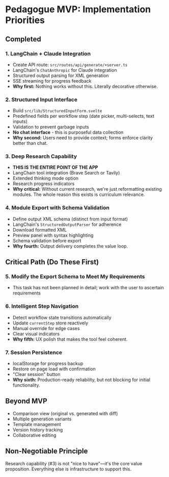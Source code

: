 # Pedagogue MVP: Implementation Priorities

## Completed

### 1. LangChain + Claude Integration
- Create API route: `src/routes/api/generate/+server.ts`
- LangChain's `ChatAnthropic` for Claude integration
- Structured output parsing for XML generation
- SSE streaming for progress feedback
- **Why first:** Nothing works without this. Literally decorative otherwise.

### 2. Structured Input Interface
- Build `src/lib/StructuredInputForm.svelte`
- Predefined fields per workflow step (date picker, multi-selects, text inputs)
- Validation to prevent garbage inputs
- **No chat interface** - this is purposeful data collection
- **Why second:** Users need to provide context; forms enforce clarity better than chat.

### 3. Deep Research Capability
- **THIS IS THE ENTIRE POINT OF THE APP**
- LangChain tool integration (Brave Search or Tavily)
- Extended thinking mode option
- Research progress indicators
- **Why critical:** Without current research, we're just reformatting existing modules. The whole reason this exists is curriculum relevance.

### 4. Module Export with Schema Validation
- Define output XML schema (distinct from input format)
- LangChain's `StructuredOutputParser` for adherence
- Download formatted XML
- Preview panel with syntax highlighting
- Schema validation before export
- **Why fourth:** Output delivery completes the value loop.

## Critical Path (Do These First)

### 5. Modify the Export Schema to Meet My Requirements
- This task has not been planned in detail; work with the user to ascertain requirements

### 6. Intelligent Step Navigation
- Detect workflow state transitions automatically
- Update `currentStep` store reactively
- Manual override for edge cases
- Clear visual indicators
- **Why fifth:** UX polish that makes the tool feel coherent.

### 7. Session Persistence
- localStorage for progress backup
- Restore on page load with confirmation
- "Clear session" button
- **Why sixth:** Production-ready reliability, but not blocking for initial functionality.

## Beyond MVP

- Comparison view (original vs. generated with diff)
- Multiple generation variants
- Template management
- Version history tracking
- Collaborative editing

## Non-Negotiable Principle

Research capability (#3) is not "nice to have"—it's the core value proposition. Everything else is infrastructure to support this.
